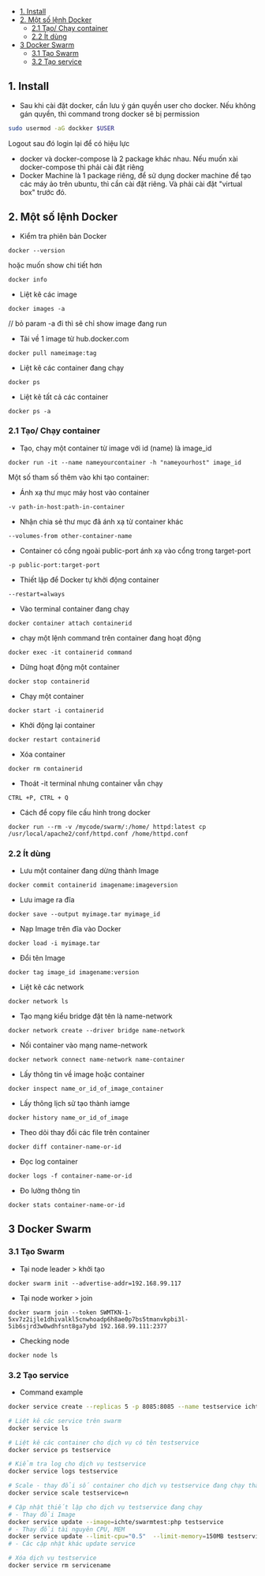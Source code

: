 <!-- TOC -->

- [1. Install](#1-install)
- [2. Một số lệnh Docker](#2-một-số-lệnh-docker)
    - [2.1 Tạo/ Chạy container](#21-tạo-chạy-container)
    - [2.2 Ít dùng](#22-ít-dùng)
- [3 Docker Swarm](#3-docker-swarm)
    - [3.1 Tạo Swarm](#31-tạo-swarm)
    - [3.2 Tạo service](#32-tạo-service)

<!-- /TOC -->
## 1. Install   
- Sau khi cài đặt docker, cần lưu ý gán quyền user cho docker. Nếu không gán quyền, thì command trong docker sẽ bị permission
```sh
sudo usermod -aG dockker $USER
```
Logout sau đó login lại để có hiệu lực
- docker và docker-compose là 2 package khác nhau. Nếu muốn xài docker-compose thì phải cài đặt riêng
- Docker Machine là 1 package riêng, để sử dụng docker machine để tạo các máy ảo trên ubuntu, thì cần cài đặt riêng. Và phải cài đặt "virtual box" trước đó.


## 2. Một số lệnh Docker 
- Kiểm tra phiên bản Docker 
```
docker --version
```
hoặc muốn show chi tiết hơn
```
docker info
```
- Liệt kê các image

``` 
docker images -a
```
// bỏ param -a đi thì sẽ chỉ show image đang run    
- Tải về 1 image từ hub.docker.com
```
docker pull nameimage:tag
```

- Liệt kê các container đang chạy
```
docker ps
```
- Liệt kê tất cả các container 
```
docker ps -a
```
### 2.1 Tạo/ Chạy container 
- Tạo, chạy một container từ image với id (name) là image_id
```
docker run -it --name nameyourcontainer -h "nameyourhost" image_id
```
Một số tham số thêm vào khi tạo container:
- Ánh xạ thư mục máy host vào container
```
-v path-in-host:path-in-container
```
- Nhận chia sẻ thư mục đã ánh xạ từ container khác
```
--volumes-from other-container-name
```
- Container có cổng ngoài public-port ánh xạ vào cổng trong target-port
```
-p public-port:target-port
```
- Thiết lập để Docker tự khởi động container
```
--restart=always
```
- Vào terminal container đang chạy
```
docker container attach containerid
```
- chạy một lệnh command trên container đang hoạt động
```
docker exec -it containerid command
```
- Dừng hoạt động một container
```
docker stop containerid
```
- Chạy một container
```
docker start -i containerid
```
- Khởi động lại container
```
docker restart containerid
```
- Xóa container
```
docker rm containerid
```
- Thoát -it terminal nhưng container vẫn chạy
```
CTRL +P, CTRL + Q
```

- Cách để copy file cấu hình trong docker 
```
docker run --rm -v /mycode/swarm/:/home/ httpd:latest cp /usr/local/apache2/conf/httpd.conf /home/httpd.conf
```


### 2.2 Ít dùng
- Lưu một container đang dừng thành Image
```
docker commit containerid imagename:imageversion
```
- Lưu image ra đĩa
```
docker save --output myimage.tar myimage_id
```
- Nạp Image trên đĩa vào Docker
```
docker load -i myimage.tar
```
- Đổi tên Image
```
docker tag image_id imagename:version
```
- Liệt kê các network
```
docker network ls
```
- Tạo mạng kiểu bridge đặt tên là name-network
```
docker network create --driver bridge name-network
```
- Nối container vào mạng name-network
```
docker network connect name-network name-container
```
- Lấy thông tin về image hoặc container
```
docker inspect name_or_id_of_image_container
```
- Lấy thông lịch sử tạo thành iamge
```
docker history name_or_id_of_image
```
- Theo dõi thay đổi các file trên container
```
docker diff container-name-or-id
```
- Đọc log container
```
docker logs -f container-name-or-id
```
- Đo lường thông tin
```
docker stats container-name-or-id
```

## 3 Docker Swarm
### 3.1 Tạo Swarm
- Tại node leader > khởi tạo
```
docker swarm init --advertise-addr=192.168.99.117
```
- Tại node worker > join
```
docker swarm join --token SWMTKN-1-5xv7z2ijle1dhivalkl5cnwhoadp6h8ae0p7bs5tmanvkpbi3l-5ib6sjrd3w0wdhfsnt8ga7ybd 192.168.99.111:2377
```
- Checking node
```
docker node ls
```
### 3.2 Tạo service
- Command example
```bash
docker service create --replicas 5 -p 8085:8085 --name testservice ichte/swarmtest:node
```
```bash
# Liệt kê các service trên swarm
docker service ls

# Liệt kê các container cho dịch vụ có tên testservice
docker service ps testservice

# Kiểm tra log cho dịch vụ testservice
docker service logs testservice

# Scale - thay đổi số container cho dịch vụ testservice đang chạy thành n (1, 2, 3 ...) container
docker service scale testservice=n

# Cập nhật thiết lập cho dịch vụ testservice đang chạy
# - Thay đổi Image
docker service update --image=ichte/swarmtest:php testservice
# - Thay đổi tài nguyên CPU, MEM
docker service update --limit-cpu="0.5"  --limit-memory=150MB testservice
# - Các cập nhật khác update service

# Xóa dịch vụ testservice
docker service rm servicename
```

